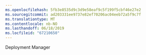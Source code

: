 ```yaml
---
ms.openlocfilehash: 5fb3e8535d9c3d9e58eaf9c5f199f5cbf46e27e2
ms.sourcegitcommit: ad203331ee9737e82ef70206ac04eeb72a5f9c7f
ms.translationtype: MT
ms.contentlocale: nb-NO
ms.lasthandoff: 06/18/2019
ms.locfileid: "67210650"
---
```

Deployment Manager
